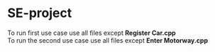 SE-project
==========

To run first use case use all files except **Register Car.cpp**   
To run the second use case use all files except **Enter Motorway.cpp**
